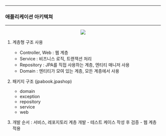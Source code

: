 -----
### 애플리케이션 아키텍쳐
-----
<div align="center">
<img src="https://github.com/user-attachments/assets/1091737c-1feb-4eaa-830a-cfd110f41106">
</div>

1. 계층형 구조 사용
   - Controller, Web : 웹 계층
   - Service : 비즈니스 로직, 트랜잭션 처리
   - Repository : JPA를 직접 사용하는 계층, 엔티티 매니저 사용
   - Domain : 엔티티가 모여 있는 계층, 모든 계층에서 사용

2. 패키지 구조 (jpabook.jpashop)
   - domain
   - exception
   - repository
   - service
   - web

3. 개발 순서 : 서비스, 레포지토리 계층 개발 - 테스트 케이스 작성 후 검증 - 웹 계층 적용
